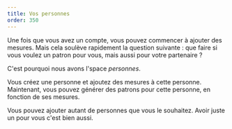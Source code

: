 ```yaml
---
title: Vos personnes
order: 350
---
```


Une fois que vous avez un compte, vous pouvez commencer à ajouter des mesures. Mais cela soulève rapidement la question suivante : que faire si vous voulez un patron pour vous, mais aussi pour votre partenaire ?

C'est pourquoi nous avons l'space _personnes_.

Vous créez une personne et ajoutez des mesures à cette personne. Maintenant, vous pouvez générer des patrons pour cette personne, en fonction de ses mesures.

Vous pouvez ajouter autant de personnes que vous le souhaitez. Avoir juste un pour vous c'est bien aussi.

